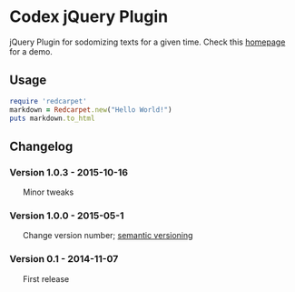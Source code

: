 # Codex jQuery Plugin
jQuery Plugin for sodomizing texts for a given time. Check this <a href="https://minimo.io">homepage</a> for a demo.

<h2>Usage</h2>

```ruby
require 'redcarpet'
markdown = Redcarpet.new("Hello World!")
puts markdown.to_html
```

<h2>Changelog</h2>
<h3>Version 1.0.3 - 2015-10-16</h3>
<ul class="task-list">
<li>Minor tweaks</li>
</ul>
<h3>Version 1.0.0 - 2015-05-1</h3>
<ul class="task-list">
<li>Change version number; <a href="https://docs.npmjs.com/getting-started/semantic-versioning">semantic versioning</a></li>
</ul>
<h3>Version 0.1 - 2014-11-07</h3>
<ul class="task-list">
<li>First release</li>
</ul>
